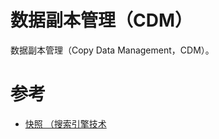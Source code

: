 # 数据副本管理（CDM）
数据副本管理（Copy Data Management，CDM）。

# 参考
 * [快照 （搜索引擎技术](https://baike.baidu.com/item/%E5%BF%AB%E7%85%A7/327038)
